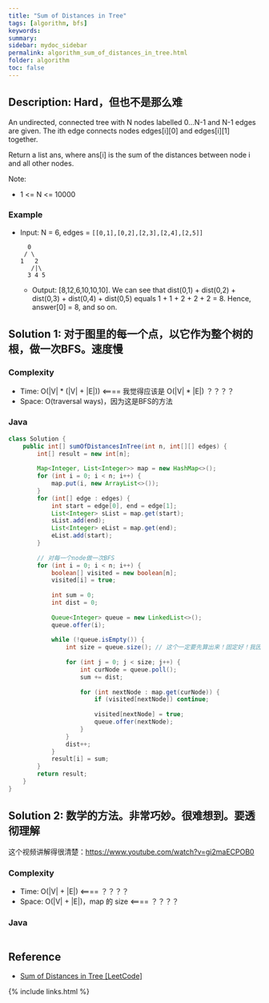 ```yaml
---
title: "Sum of Distances in Tree"
tags: [algorithm, bfs]
keywords:
summary:
sidebar: mydoc_sidebar
permalink: algorithm_sum_of_distances_in_tree.html
folder: algorithm
toc: false
---
```


## Description: Hard，但也不是那么难
An undirected, connected tree with N nodes labelled 0...N-1 and N-1 edges are given. The ith edge connects nodes edges[i][0] and edges[i][1] together.

Return a list ans, where ans[i] is the sum of the distances between node i and all other nodes.

Note:
* 1 <= N <= 10000

### Example
* Input: N = 6, edges = `[[0,1],[0,2],[2,3],[2,4],[2,5]]`
  ```
    0
   / \
  1   2
     /|\
    3 4 5
  ```
  * Output: [8,12,6,10,10,10]. We can see that dist(0,1) + dist(0,2) + dist(0,3) + dist(0,4) + dist(0,5) equals 1 + 1 + 2 + 2 + 2 = 8.  Hence, answer[0] = 8, and so on.

## Solution 1: 对于图里的每一个点，以它作为整个树的根，做一次BFS。速度慢

### Complexity
* Time: O(|V| * (|V| + |E|)) <==== 我觉得应该是 O(|V| * |E|) ？？？？
* Space: O(traversal ways)，因为这是BFS的方法

### Java
```java
class Solution {
    public int[] sumOfDistancesInTree(int n, int[][] edges) {
        int[] result = new int[n];
        
        Map<Integer, List<Integer>> map = new HashMap<>();
        for (int i = 0; i < n; i++) {
            map.put(i, new ArrayList<>());
        }
        for (int[] edge : edges) {
            int start = edge[0], end = edge[1];
            List<Integer> sList = map.get(start);
            sList.add(end);
            List<Integer> eList = map.get(end);
            eList.add(start);
        }
        
        // 对每一个node做一次BFS
        for (int i = 0; i < n; i++) {
            boolean[] visited = new boolean[n];
            visited[i] = true;
            
            int sum = 0;
            int dist = 0;
            
            Queue<Integer> queue = new LinkedList<>();
            queue.offer(i);
            
            while (!queue.isEmpty()) {
                int size = queue.size(); // 这个一定要先算出来！固定好！我因为这个出bug好几次了！
                
                for (int j = 0; j < size; j++) {
                    int curNode = queue.poll();
                    sum += dist;
                    
                    for (int nextNode : map.get(curNode)) {
                        if (visited[nextNode]) continue;
                        
                        visited[nextNode] = true;
                        queue.offer(nextNode);
                    }
                }
                dist++;
            }
            result[i] = sum;
        }
        return result;
    }
}
```

## Solution 2: 数学的方法。非常巧妙。很难想到。要透彻理解
这个视频讲解得很清楚：https://www.youtube.com/watch?v=gi2maECPOB0

### Complexity
* Time: O(|V| + |E|) <==== ？？？？
* Space: O(|V| + |E|)，map 的 size <==== ？？？？

### Java
```java

```

## Reference
* [Sum of Distances in Tree [LeetCode]](https://leetcode.com/problems/sum-of-distances-in-tree/description/)

{% include links.html %}
